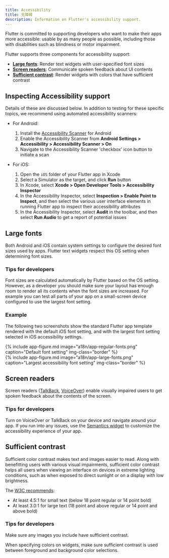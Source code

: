 ```yaml
---
title: Accessibility
title: 无障碍
description: Information on Flutter's accessibility support.
---
```


Flutter is committed to supporting developers who want to make their apps more
accessible: usable by as many people as possible, including those with
disabilities such as blindness or motor impairment.

Flutter supports three components for accessibility support:

* **[Large fonts](#large-fonts)**: Render text widgets with user-specified font
  sizes
* **[Screen readers](#screen-readers)**: Communicate spoken feedback about UI
  contents
* **[Sufficient contrast](#sufficient-contrast)**: Render widgets with colors
  that have sufficient contrast

## Inspecting Accessibility support

Details of these are discussed below. In addition to testing for these
specific topics, we recommend using automated accessibility scanners:

  * For Android:
    1. Install the [Accessibility Scanner][] for Android
    1. Enable the Accessibility Scanner from **Android Settings > Accessibility >
       Accessibility Scanner > On**
    1. Navigate to the Accessibility Scanner 'checkbox' icon button to initiate a
       scan

  * For iOS:
    1. Open the `iOS` folder of your Flutter app in Xcode
    1. Select a Simulator as the target, and click **Run** button
    1. In Xcode, select **Xcode > Open Developer Tools > Accessibility Inspector**
    1. In the Accessibility Inspector, select **Inspection > Enable Point to
       Inspect**, and then select the various user interface elements in running
       Flutter app to inspect their accessibility attributes
    1. In the Accessibility Inspector, select **Audit** in the toolbar, and then
       select **Run Audio** to get a report of potential issues

## Large fonts

Both Android and iOS contain system settings to configure the desired font
sizes used by apps. Flutter text widgets respect this OS setting when
determining font sizes.

### Tips for developers

Font sizes are calculated automatically by Flutter based on the OS setting.
However, as a developer you should make sure your layout has enough room to
render all its contents when the font sizes are increased. For example you can
test all parts of your app on a small-screen device configured to use the
largest font setting.

### Example

The following two screenshots show the standard Flutter app template rendered
with the default iOS font setting, and with the largest font setting selected in
iOS accessibility settings.

<div class="row">
  <div class="col-md-6">
    {% include app-figure.md image="a18n/app-regular-fonts.png" caption="Default font setting" img-class="border" %}
  </div>
  <div class="col-md-6">
    {% include app-figure.md image="a18n/app-large-fonts.png" caption="Largest accessibility font setting" img-class="border" %}
  </div>
</div>

## Screen readers

Screen readers ([TalkBack][], [VoiceOver][]) enable visually
impaired users to get spoken feedback about the contents of the screen.

### Tips for developers

Turn on VoiceOver or TalkBack on your device and navigate around your app. If
you run into any issues, use the [Semantics widget][] to customize the
accessibility experience of your app.

## Sufficient contrast

Sufficient color contrast makes text and images easier to read. Along with
benefitting users with various visual impairments, sufficient color contrast
helps all users when viewing an interface on devices in extreme lighting
conditions, such as when exposed to direct sunlight or on a display with low
brightness.

The [W3C recommends][]:

* At least 4.5:1 for small text (below 18 point regular or 14 point bold)
* At least 3.0:1 for large text (18 point and above regular or 14 point and
  above bold)

### Tips for developers

Make sure any images you include have sufficient contrast.

When specifying colors on widgets, make sure sufficient contrast is used between
foreground and background color selections.

[Accessibility Scanner]: https://play.google.com/store/apps/details?id=com.google.android.apps.accessibility.auditor&hl=en
[Semantics widget]: {{site.api}}/flutter/widgets/Semantics-class.html
[TalkBack]: https://support.google.com/accessibility/android/answer/6283677?hl=en
[W3C recommends]: https://www.w3.org/TR/UNDERSTANDING-WCAG20/visual-audio-contrast-contrast.html
[VoiceOver]: https://www.apple.com/lae/accessibility/iphone/vision/
